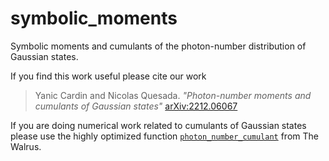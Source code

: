 # symbolic_moments
Symbolic moments and cumulants of the photon-number distribution of Gaussian states.

If you find this work useful please cite our work

> Yanic Cardin and Nicolas Quesada. *"Photon-number moments and cumulants of Gaussian states"* [arXiv:2212.06067](https://arxiv.org/abs/2212.06067)

If you are doing numerical work related to cumulants of Gaussian states please use the highly optimized function [`photon_number_cumulant`](https://the-walrus.readthedocs.io/en/latest/code/quantum.html#thewalrus.quantum.photon_number_cumulant) from The Walrus. 
